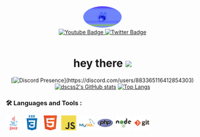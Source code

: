 <div id="header" align="center">
<img src="https://github.com/dscss1/dscss1/blob/main/DSCSS1_Glitching_1.gif" width="100" style="border-radius: 50%;"/>

<div id="badges">
<a href="https://www.youtube.com/@dscss2" target="_blank">
  <img src="https://img.shields.io/badge/YouTube-red?style=for-the-badge&logo=youtube&logoColor=white" alt="Youtube Badge"/>
</a>
<a href="https://twitter.com/dscss11" target="_blank">
  <img src="https://img.shields.io/badge/Twitter-blue?style=for-the-badge&logo=twitter&logoColor=white" alt="Twitter Badge"/>
</a>
  <br>
        
  <img src="https://komarev.com/ghpvc/?username=dscss2&style=flat-square" alt=""/>

    


  </div>
<h1>
  hey there
  <img src="https://media.giphy.com/media/hvRJCLFzcasrR4ia7z/giphy.gif" width="30px"/>
</h1>
</div>
<div id="header" align="center">

  [![Discord Presence](https://lanyard.cnrad.dev/api/883365116412854303?animated=false&hideDiscrim=true&borderRadius=30px&idleMessage=Probably%20doing%20something%20else...)](https://discord.com/users/883365116412854303)
  [![dscss2's GitHub stats](https://github-readme-stats.vercel.app/api?username=dscss1)](https://github.com/dscss1/dscss2)
  [![Top Langs](https://github-readme-stats.vercel.app/api/top-langs/?username=dscss1&layout=donut-vertical)](https://github.com/dscss1/dscss2)
</div>


### :hammer_and_wrench: Languages and Tools :
<div>
  <img src="https://github.com/devicons/devicon/blob/master/icons/java/java-original-wordmark.svg" title="Java" alt="Java" width="40" height="40"/>&nbsp;
  <img src="https://github.com/devicons/devicon/blob/master/icons/css3/css3-plain-wordmark.svg"  title="CSS3" alt="CSS" width="40" height="40"/>&nbsp;
  <img src="https://github.com/devicons/devicon/blob/master/icons/html5/html5-original.svg" title="HTML5" alt="HTML" width="40" height="40"/>&nbsp;
  <img src="https://github.com/devicons/devicon/blob/master/icons/javascript/javascript-original.svg" title="JavaScript" alt="JavaScript" width="40" height="40"/>&nbsp;
  <img src="https://github.com/devicons/devicon/blob/master/icons/mysql/mysql-original-wordmark.svg" title="MySQL"  alt="MySQL" width="40" height="40"/>&nbsp;
  <img src="https://github.com/devicons/devicon/blob/master/icons/php/php-original.svg" title="PHP" alt="PHP" width="40" height="40"/>&nbsp;  
  <img src="https://github.com/devicons/devicon/blob/master/icons/nodejs/nodejs-original-wordmark.svg" title="NodeJS" alt="NodeJS" width="40" height="40"/>&nbsp;
  <img src="https://github.com/devicons/devicon/blob/master/icons/git/git-original-wordmark.svg" title="Git" **alt="Git" width="40" height="40"/>
</div>
